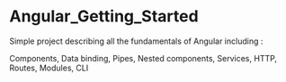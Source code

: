 # Angular_Getting_Started

Simple project describing all the fundamentals of Angular including : 

Components, Data binding, Pipes, Nested components, Services, HTTP, Routes, Modules, CLI 
